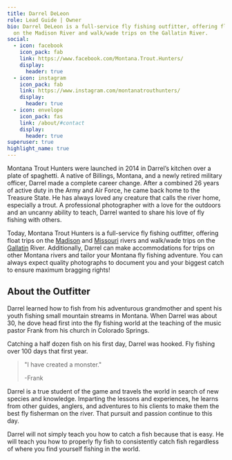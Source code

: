 ```yaml
---
title: Darrel DeLeon
role: Lead Guide | Owner
bio: Darrel DeLeon is a full-service fly fishing outfitter, offering float trips
  on the Madison River and walk/wade trips on the Gallatin River.
social:
  - icon: facebook
    icon_pack: fab
    link: https://www.facebook.com/Montana.Trout.Hunters/
    display:
      header: true
  - icon: instagram
    icon_pack: fab
    link: https://www.instagram.com/montanatrouthunters/
    display:
      header: true
  - icon: envelope
    icon_pack: fas
    link: /about/#contact
    display:
      header: true
superuser: true
highlight_name: true
---
```


Montana Trout Hunters were launched in 2014 in Darrel’s kitchen over a plate of spaghetti. A native of Billings, Montana, and a newly retired military officer, Darrel made a complete career change. After a combined 26 years of active duty in the Army and Air Force, he came back home to the Treasure State. He has always loved any creature that calls the river home, especially a trout. A professional photographer with a love for the outdoors and an uncanny ability to teach, Darrel wanted to share his love of fly fishing with others.

Today, Montana Trout Hunters is a full-service fly fishing outfitter, offering float trips on the [Madison](/our-rivers/#madison-river) and [Missouri](/our-rivers/#missouri-river) rivers and walk/wade trips on the [Gallatin](/our-rivers/#gallatin-river) River. Additionally, Darrel can make accommodations for trips on other Montana rivers and tailor your Montana fly fishing adventure. You can always expect quality photographs to document you and your biggest catch to ensure maximum bragging rights!

## About the Outfitter

Darrel learned how to fish from his adventurous grandmother and spent his youth fishing small mountain streams in Montana. When Darrel was about 30, he dove head first into the fly fishing world at the teaching of the music pastor Frank from his church in Colorado Springs.

Catching a half dozen fish on his first day, Darrel was hooked. Fly fishing over 100 days that first year.

> "I have created a monster."
>
> \-Frank

Darrel is a true student of the game and travels the world in search of new species and knowledge. Imparting the lessons and experiences, he learns from other guides, anglers, and adventures to his clients to make them the best fly fisherman on the river. That pursuit and passion continue to this day.

Darrel will not simply teach you how to catch a fish because that is easy. He will teach you how to properly fly fish to consistently catch fish regardless of where you find yourself fishing in the world.
